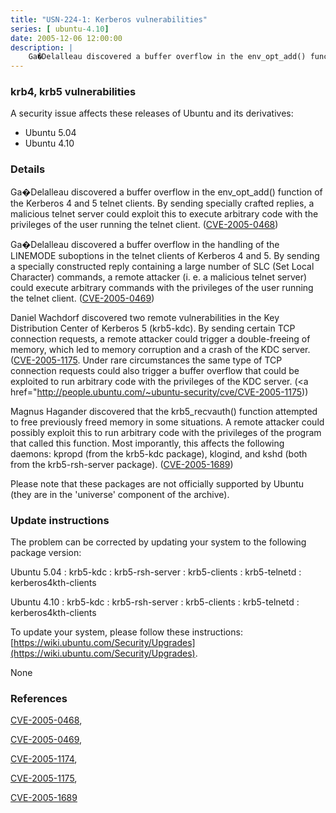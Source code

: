 ```yaml
---
title: "USN-224-1: Kerberos vulnerabilities"
series: [ ubuntu-4.10]
date: 2005-12-06 12:00:00
description: |
    Ga�Delalleau discovered a buffer overflow in the env_opt_add() function of the Kerberos 4 and 5 telnet clients. By sending specially crafted replies, a malicious telnet server could exploit this to execute arbitrary code with the privileges of the user running the telnet client. ([CVE-2005-0468](http://people.ubuntu.com/~ubuntu-security/cve/CVE-2005-0468))
--- 
```

 
### krb4, krb5 vulnerabilities

A security issue affects these releases of Ubuntu and its derivatives:

* Ubuntu 5.04
* Ubuntu 4.10

### Details

Ga�Delalleau discovered a buffer overflow in the env_opt_add() function of the Kerberos 4 and 5 telnet clients. By sending specially crafted replies, a malicious telnet server could exploit this to execute arbitrary code with the privileges of the user running the telnet client. ([CVE-2005-0468](http://people.ubuntu.com/~ubuntu-security/cve/CVE-2005-0468))

Ga�Delalleau discovered a buffer overflow in the handling of the LINEMODE suboptions in the telnet clients of Kerberos 4 and 5. By sending a specially constructed reply containing a large number of SLC (Set Local Character) commands, a remote attacker (i. e. a malicious telnet server) could execute arbitrary commands with the privileges of the user running the telnet client. ([CVE-2005-0469](http://people.ubuntu.com/~ubuntu-security/cve/CVE-2005-0469))

Daniel Wachdorf discovered two remote vulnerabilities in the Key Distribution Center of Kerberos 5 (krb5-kdc). By sending certain TCP connection requests, a remote attacker could trigger a double-freeing of memory, which led to memory corruption and a crash of the KDC server. ([CVE-2005-1175](http://people.ubuntu.com/~ubuntu-security/cve/CVE-2005-1174">CVE-2005-1174</a>). Under rare circumstances the same type of TCP connection requests could also trigger a buffer overflow that could be exploited to run arbitrary code with the privileges of the KDC server. (<a href="http://people.ubuntu.com/~ubuntu-security/cve/CVE-2005-1175))

Magnus Hagander discovered that the krb5_recvauth() function attempted to free previously freed memory in some situations. A remote attacker could possibly exploit this to run arbitrary code with the privileges of the program that called this function. Most imporantly, this affects the following daemons: kpropd (from the krb5-kdc package), klogind, and kshd (both from the krb5-rsh-server package). ([CVE-2005-1689](http://people.ubuntu.com/~ubuntu-security/cve/CVE-2005-1689))

Please note that these packages are not officially supported by Ubuntu (they are in the &#39;universe&#39; component of the archive).

### Update instructions

The problem can be corrected by updating your system to the following package version:

Ubuntu 5.04
 : krb5-kdc 
 : krb5-rsh-server 
 : krb5-clients 
 : krb5-telnetd 
 : kerberos4kth-clients 

Ubuntu 4.10
 : krb5-kdc 
 : krb5-rsh-server 
 : krb5-clients 
 : krb5-telnetd 
 : kerberos4kth-clients 

To update your system, please follow these instructions: [https://wiki.ubuntu.com/Security/Upgrades](https://wiki.ubuntu.com/Security/Upgrades).

None

### References

 [CVE-2005-0468](http://people.ubuntu.com/~ubuntu-security/cve/CVE-2005-0468), 

 [CVE-2005-0469](http://people.ubuntu.com/~ubuntu-security/cve/CVE-2005-0469), 

 [CVE-2005-1174](http://people.ubuntu.com/~ubuntu-security/cve/CVE-2005-1174), 

 [CVE-2005-1175](http://people.ubuntu.com/~ubuntu-security/cve/CVE-2005-1175), 

 [CVE-2005-1689](http://people.ubuntu.com/~ubuntu-security/cve/CVE-2005-1689)
 

